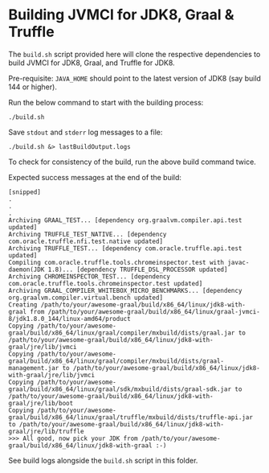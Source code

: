 # Building JVMCI for JDK8, Graal & Truffle

The `build.sh` script provided here will clone the respective dependencies to build JVMCI for JDK8, Graal, and Truffle for JDK8. 

Pre-requisite: `JAVA_HOME` should point to the latest version of JDK8 (say build 144 or higher).

Run the below command to start with the building process:

```
./build.sh
```

Save `stdout` and `stderr` log messages to a file:

```
./build.sh &> lastBuildOutput.logs
```

To check for consistency of the build, run the above build command twice.

Expected success messages at the end of the build:
```
[snipped]
.
.
.
Archiving GRAAL_TEST... [dependency org.graalvm.compiler.api.test updated]
Archiving TRUFFLE_TEST_NATIVE... [dependency com.oracle.truffle.nfi.test.native updated]
Archiving TRUFFLE_TEST... [dependency com.oracle.truffle.api.test updated]
Compiling com.oracle.truffle.tools.chromeinspector.test with javac-daemon(JDK 1.8)... [dependency TRUFFLE_DSL_PROCESSOR updated]
Archiving CHROMEINSPECTOR_TEST... [dependency com.oracle.truffle.tools.chromeinspector.test updated]
Archiving GRAAL_COMPILER_WHITEBOX_MICRO_BENCHMARKS... [dependency org.graalvm.compiler.virtual.bench updated]
Creating /path/to/your/awesome-graal/build/x86_64/linux/jdk8-with-graal from /path/to/your/awesome-graal/build/x86_64/linux/graal-jvmci-8/jdk1.8.0_144/linux-amd64/product
Copying /path/to/your/awesome-graal/build/x86_64/linux/graal/compiler/mxbuild/dists/graal.jar to /path/to/your/awesome-graal/build/x86_64/linux/jdk8-with-graal/jre/lib/jvmci
Copying /path/to/your/awesome-graal/build/x86_64/linux/graal/compiler/mxbuild/dists/graal-management.jar to /path/to/your/awesome-graal/build/x86_64/linux/jdk8-with-graal/jre/lib/jvmci
Copying /path/to/your/awesome-graal/build/x86_64/linux/graal/sdk/mxbuild/dists/graal-sdk.jar to /path/to/your/awesome-graal/build/x86_64/linux/jdk8-with-graal/jre/lib/boot
Copying /path/to/your/awesome-graal/build/x86_64/linux/graal/truffle/mxbuild/dists/truffle-api.jar to /path/to/your/awesome-graal/build/x86_64/linux/jdk8-with-graal/jre/lib/truffle
>>> All good, now pick your JDK from /path/to/your/awesome-graal/build/x86_64/linux/jdk8-with-graal :-)
```

See build logs alongside the `build.sh` script in this folder.
